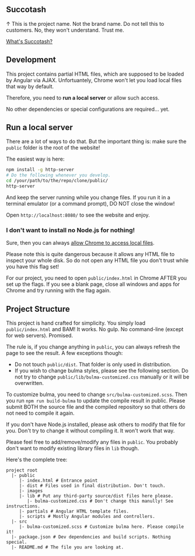 Succotash
---------

↑ This is the project name. Not the brand name. Do not tell this to customers.
No, they won't understand. Trust me.

[What's Succotash?](https://en.wikipedia.org/wiki/Succotash)

Development
-----------

This project contains partial HTML files, which are supposed to be loaded by
Angular via AJAX. Unfortuantely, Chrome won't let you load local files that way
by default.

Therefore, you need to **run a local server** or allow such access.

No other dependencies or special configurations are required... yet.

## Run a local server

There are a lot of ways to do that. But the important thing is: make sure the
`public` folder is the root of the website!

The easiest way is here:

```bash
npm install -g http-server
# Do the following whenever you develop.
cd /your/path/to/the/repo/clone/public/
http-server
```

And keep the server running while you change files. If you run it in a terminal
emulator (or a command prompt), DO NOT close the window!

Open `http://localhost:8080/` to see the website and enjoy.

### I don't want to install no Node.js for nothing!

Sure, then you can always [allow Chrome to access local files](http://stackoverflow.com/a/18137280).

Please note this is quite dangerous because it allows any HTML file to inspect
your whole disk. So do not open any HTML file you don't trust while you have
this flag set!

For our project, you need to open `public/index.html` in Chrome AFTER you set
up the flags. If you see a blank page, close all windows and apps for Chrome and
try running with the flag again.

Project Structure
-----------------

This project is hand crafted for simplicity. You simply load `public/index.html`
and BAM! It works. No gulp. No command-line (except for web servers). Promised.

The rule is, if you change anything in `public`, you can always refresh the page
to see the result. A few exceptions though:

* Do not touch `public/dist`. That folder is only used in distribution.
* If you wish to change bulma styles, please see the following section. Do not
  try to change `public/lib/bulma-customized.css` manually or it will be
  overwritten.

To customize bulma, you need to change `src/bulma-customized.scss`. Then you run
`npm run build-bulma` to update the compile result in public. Please submit BOTH
the source file and the compiled repository so that others do not need to
compile it again.

If you don't have Node.js installed, please ask others to modify that file for
you. Don't try to change it without compiling it. It won't work that way.

Please feel free to add/remove/modify any files in `public`. You probably don't
want to modify existing library files in `lib` though.

Here's the complete tree:

```
project root
  |- public
     |- index.html # Entrance point
     |- dist # Files used in final distribution. Don't touch.
     |- images
     |- lib # Put any third-party source/dist files here please.
        |- bulma-customized.css # Don't change this manully! See instructions.
     |- partials # Angular HTML template files.
     |- scripts # Mostly Angular modules and controllers.
  |- src
     |- bulma-customized.scss # Customize bulma here. Please compile it!
  |- package.json # Dev dependencies and build scripts. Nothing special.
  |- README.md # The file you are looking at.
```
